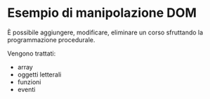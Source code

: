 # Esempio di manipolazione DOM
È possibile aggiungere, modificare, eliminare un corso sfruttando la programmazione procedurale.

Vengono trattati:
- array
- oggetti letterali
- funzioni
- eventi
